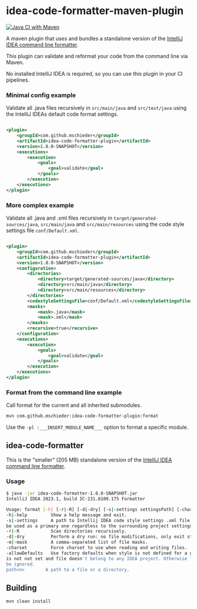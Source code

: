 # idea-code-formatter-maven-plugin

[![Java CI with Maven](https://github.com/mschieder/idea-code-formatter/actions/workflows/maven.yml/badge.svg?branch=main)](https://github.com/mschieder/idea-code-formatter/actions/workflows/maven.yml)

A maven plugin that uses and bundles a standalone version of the [IntelliJ IDEA command line formatter](https://www.jetbrains.com/help/idea/command-line-formatter.html).

This plugin can validate and reformat your code from the command line via Maven.

No installed IntelliJ IDEA is required, so you can use this plugin in your CI pipelines.

### Minimal config example

Validate all .java files recursively in ``src/main/java`` and ``src/test/java`` using the IntelliJ IDEAs default code format settings.

```xml

<plugin>
    <groupId>com.github.mschieder</groupId>
    <artifactId>idea-code-formatter-plugin</artifactId>
    <version>1.0.0-SNAPSHOT</version>
    <executions>
        <execution>
            <goals>
                <goal>validate</goal>
            </goals>
        </execution>
    </executions>
</plugin>
```

### More complex example

Validate all .java and .xml files recursively in ``target/generated-sources/java``, ``src/main/java`` and ``src/main/resources`` using the code style settings file ``conf/Default.xml``.

```xml

<plugin>
    <groupId>com.github.mschieder</groupId>
    <artifactId>idea-code-formatter-plugin</artifactId>
    <version>1.0.0-SNAPSHOT</version>
    <configuration>
        <directories>
            <directory>target/generated-sources/java</directory>
            <directory>src/main/java</directory>
            <directory>src/main/resources</directory>
        </directories>
        <codestyleSettingsFile>conf/Default.xml</codestyleSettingsFile>
        <masks>
            <mask>.java</mask>
            <mask>.xml</mask>
        </masks>
        <recursive>true</recursive>
    </configuration>
    <executions>
        <execution>
            <goals>
                <goal>validate</goal>
            </goals>
        </execution>
    </executions>
</plugin>
```

### Format from the command line example

Call format for the current and all inherited submodules.

```bash
mvn com.github.mschieder:idea-code-formatter-plugin:format
```

Use the ``-pl :___INSERT_MODULE_NAME___`` option to format a specific module.

## idea-code-formatter

This is the "smaller" (205 MB) standalone version of the [IntelliJ IDEA command line formatter](https://www.jetbrains.com/help/idea/command-line-formatter.html).

### Usage

```bash
$ java -jar idea-code-formatter-1.0.0-SNAPSHOT.jar
IntelliJ IDEA 2023.1, build IC-231.8109.175 Formatter

Usage: format [-h] [-r|-R] [-d|-dry] [-s|-settings settingsPath] [-charset charsetName] [-allowDefaults] path1 path2...
-h|-help         Show a help message and exit.
-s|-settings     A path to Intellij IDEA code style settings .xml file. This setting will be
be used as a primary one regardless to the surrounding project settings
-r|-R            Scan directories recursively.
-d|-dry          Perform a dry run: no file modifications, only exit status.
-m|-mask         A comma-separated list of file masks.
-charset         Force charset to use when reading and writing files.
-allowDefaults   Use factory defaults when style is not defined for a given file. I.e. when -s
is not not set and file doesn't belong to any IDEA project. Otherwise file will
be ignored.
path<n>        A path to a file or a directory.
```

## Building

```bash
mvn clean install
```